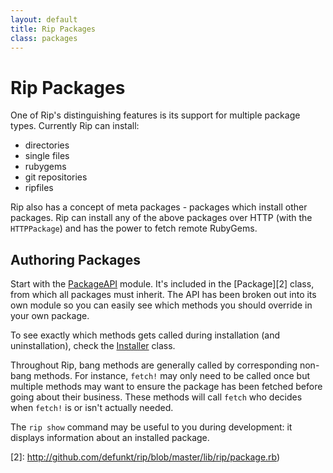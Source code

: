 ```yaml
---
layout: default
title: Rip Packages
class: packages
---
```


Rip Packages
============

One of Rip's distinguishing features is its support for multiple
package types. Currently Rip can install:

* directories
* single files
* rubygems
* git repositories
* ripfiles

Rip also has a concept of meta packages - packages which install other
packages. Rip can install any of the above packages over HTTP 
(with the `HTTPPackage`) and has the power to fetch remote RubyGems.

Authoring Packages
------------------

Start with the [PackageAPI][1] module. It's included in the
[Package][2] class, from which all packages must inherit. The API has 
been broken out into its own module so you can easily see which 
methods you should override in your own package.

To see exactly which methods gets called during installation (and
uninstallation), check the
[Installer](https://github.com/defunkt/rip/blob/master/lib/rip/installer.rb) class.

Throughout Rip, bang methods are generally called by corresponding
non-bang methods. For instance, `fetch!` may only need to be called
once but multiple methods may want to ensure the package has been
fetched before going about their business. These methods will call
`fetch` who decides when `fetch!` is or isn't actually needed.

The `rip show` command may be useful to you during development: it
displays information about an installed package.

[1]: http://github.com/defunkt/rip/blob/master/lib/rip/package_api.rb
[2]: http://github.com/defunkt/rip/blob/master/lib/rip/package.rb)
